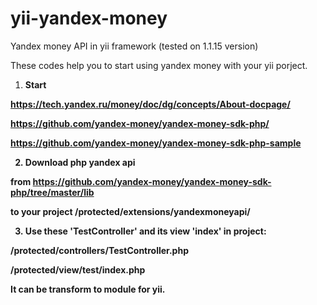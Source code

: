 # yii-yandex-money
Yandex money API in yii framework (tested on 1.1.15 version)

These codes help you to start using yandex money with your yii porject.


1. <b>Start<b/>

  https://tech.yandex.ru/money/doc/dg/concepts/About-docpage/ 

  https://github.com/yandex-money/yandex-money-sdk-php/ 

  https://github.com/yandex-money/yandex-money-sdk-php-sample 
 
2. <b>Download php yandex api<b/>

  from https://github.com/yandex-money/yandex-money-sdk-php/tree/master/lib
  
  to your project     /protected/extensions/yandexmoneyapi/

3. Use these <b>'TestController'</b> and its view 'index' in project:

  /protected/controllers/TestController.php

  /protected/view/test/index.php


It can be transform to module for yii.
